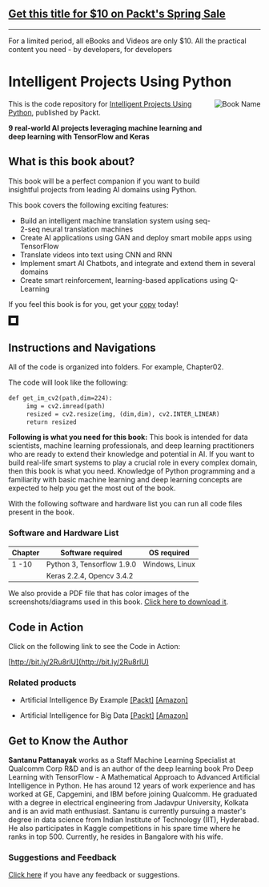 ## [Get this title for $10 on Packt's Spring Sale](https://www.packt.com/B10154?utm_source=github&utm_medium=packt-github-repo&utm_campaign=spring_10_dollar_2022)
-----
For a limited period, all eBooks and Videos are only $10. All the practical content you need \- by developers, for developers

# Intelligent Projects Using Python

<a href="https://www.packtpub.com/big-data-and-business-intelligence/intelligent-projects-using-python?utm_source=github&utm_medium=repository&utm_campaign=9781788996921"><img src="https://www.packtpub.com/sites/default/files/B10154_0.png" alt="Book Name" height="256px" align="right"></a>

This is the code repository for [Intelligent Projects Using Python](https://www.packtpub.com/big-data-and-business-intelligence/intelligent-projects-using-python?utm_source=github&utm_medium=repository&utm_campaign=9781788996921), published by Packt.

**9 real-world AI projects leveraging machine learning and deep learning with TensorFlow and Keras**

## What is this book about?
This book will be a perfect companion if you want to build insightful projects from leading AI domains using Python.

This book covers the following exciting features: 
* Build an intelligent machine translation system using seq-2-seq neural translation machines
* Create AI applications using GAN and deploy smart mobile apps using TensorFlow
* Translate videos into text using CNN and RNN
* Implement smart AI Chatbots, and integrate and extend them in several domains
* Create smart reinforcement, learning-based applications using Q-Learning

If you feel this book is for you, get your [copy](https://www.amazon.com/dp/1788996925) today!

<a href="https://www.packtpub.com/?utm_source=github&utm_medium=banner&utm_campaign=GitHubBanner"><img src="https://raw.githubusercontent.com/PacktPublishing/GitHub/master/GitHub.png" 
alt="https://www.packtpub.com/" border="5" /></a>


## Instructions and Navigations
All of the code is organized into folders. For example, Chapter02.

The code will look like the following:
```
def get_im_cv2(path,dim=224):
     img = cv2.imread(path)
     resized = cv2.resize(img, (dim,dim), cv2.INTER_LINEAR)
     return resized
```

**Following is what you need for this book:**
This book is intended for data scientists, machine learning professionals, and deep learning practitioners who are ready to extend their knowledge and potential in AI. If you want to build real-life smart systems to play a crucial role in every complex domain, then this book is what you need. Knowledge of Python programming and a familiarity with basic machine learning and deep learning concepts are expected to help you get the most out of the book.

With the following software and hardware list you can run all code files present in the book.

### Software and Hardware List

| Chapter  | Software required               | OS required       |
| -------- | --------------------------------| ------------------|
| 1 -10    | Python 3, Tensorflow 1.9.0      |  Windows, Linux   |
|          | Keras 2.2.4, Opencv 3.4.2       |                   |

 

We also provide a PDF file that has color images of the screenshots/diagrams used in this book. [Click here to download it](https://www.packtpub.com/sites/default/files/downloads/9781788996921_ColorImages.pdf).

## Code in Action

Click on the following link to see the Code in Action:

[http://bit.ly/2Ru8rlU](http://bit.ly/2Ru8rlU)

### Related products <Other books you may enjoy>
* Artificial Intelligence By Example [[Packt]](https://www.packtpub.com/big-data-and-business-intelligence/artificial-intelligence-example?utm_source=github&utm_medium=repository&utm_campaign=9781788990547) [[Amazon]](https://www.amazon.com/dp/1788990544)

* Artificial Intelligence for Big Data [[Packt]](https://www.packtpub.com/big-data-and-business-intelligence/artificial-intelligence-big-data?utm_source=github&utm_medium=repository&utm_campaign=9781788472173) [[Amazon]](https://www.amazon.com/dp/1788472179)

## Get to Know the Author
**Santanu Pattanayak**
works as a Staff Machine Learning Specialist at Qualcomm Corp R&D and is an author of the deep learning book Pro Deep Learning with TensorFlow - A Mathematical Approach to Advanced Artificial Intelligence in Python. He has around 12 years of work experience and has worked at GE, Capgemini, and IBM before joining Qualcomm. He graduated with a degree in electrical engineering from Jadavpur University, Kolkata and is an avid math enthusiast. Santanu is currently pursuing a master's degree in data science from Indian Institute of Technology (IIT), Hyderabad. He also participates in Kaggle competitions in his spare time where he ranks in top 500. Currently, he resides in Bangalore with his wife.

### Suggestions and Feedback
[Click here](https://docs.google.com/forms/d/e/1FAIpQLSdy7dATC6QmEL81FIUuymZ0Wy9vH1jHkvpY57OiMeKGqib_Ow/viewform) if you have any feedback or suggestions.
